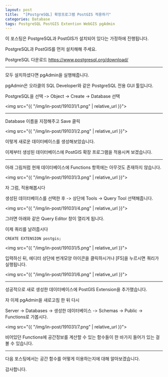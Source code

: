 ```yaml
---
layout: post
title:  "[PostgreSQL] 확장프로그램 PostGIS 적용하기"
categories: Database
tags: PostgreSQL PostGIS Extention WebGIS pgAdmin
---
```


이 포스팅은 PostgreSQL과 PostGIS가 설치되어 있다는 가정하에 진행됩니다.

PostgreSQL과 PostGIS를 먼저 설치해해 주세요.

PostgreSQL 다운로드
<https://www.postgresql.org/download/>

<hr/>

모두 설치하셨다면 pgAdmin을 실행해줍니다.   

pgAdmin은 오라클의 SQL Developer와 같은 PostgreSQL 전용 GUI 툴입니다.
    
PostgreSQL을 선택 -> Object -> Create -> Database 선택

<img src="{{ "/img/in-post/191031/1.png" | relative_url }}">   

<hr/>

Database 이름을 지정해주고 Save 클릭

<img src="{{ "/img/in-post/191031/2.png" | relative_url }}">

이렇게 새로운 데이터베이스를 생성해보았습니다.

이제부터 생성된 데이터베이스에 PostGIS 확장 프로그램을 적용시켜 보겠습니다.

<hr/>

아래 그림처럼 현재 데이터베이스에 Functions 항목에는 아무것도 존재하지 않습니다.

<img src="{{ "/img/in-post/191031/3.png" | relative_url }}">

자 그럼, 적용해봅시다

생성된 데이터베이스를 선택한 후 -> 상단에 Tools -> Query Tool 선택해줍니다.

<img src="{{ "/img/in-post/191031/4.png" | relative_url }}">

그러면 아래와 같은 Query Editor 창이 열리게 됩니다.

이제 쿼리를 날려줍시다

```
CREATE EXTENSION postgis;
```

<img src="{{ "/img/in-post/191031/5.png" | relative_url }}">

입력하신 뒤, 에디터 상단에 번개모양 아이콘을 클릭하시거나 [F5]을 누르시면 쿼리가 실행됩니다.

<img src="{{ "/img/in-post/191031/6.png" | relative_url }}">

<hr/>

성공적으로 새로 생성한 데이터베이스에 PostGIS Extension을 추가했습니다.

자 이제 pgAdmin을 새로고침 한 뒤 다시

Server -> Databases -> 생성한 데이터베이스 -> Schemas -> Public -> Functions로 가봅시다.

<img src="{{ "/img/in-post/191031/7.png" | relative_url }}">

비어있던 Functions에 공간정보를 계산할 수 있는 함수들이 한 바가지 들어가 있는 걸 볼 수 있습니다.

<hr/>

다음 포스팅에서는 공간 함수를 어떻게 이용하는지에 대해 알아보겠습니다.

감사합니다.